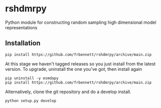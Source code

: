 # rshdmrpy
Python module for constructing random sampling high dimensional model representations

## Installation

```
pip install https://github.com/frbennett/rshdmrpy/archive/main.zip
```

At this stage we haven't tagged releases so you just install from the latest version.
To upgrade, uninstall the one you've got, then install again

```
pip uninstall -y esmdapy
pip install https://github.com/frbennett/rshdmrpy/archive/main.zip 
```

Alternatively, clone the git repository and do a develop install.

```
python setup.py develop
```


